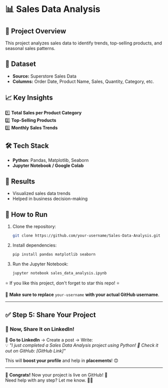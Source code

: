 # 📊 Sales Data Analysis 

## 📌 Project Overview
This project analyzes sales data to identify trends, top-selling products, and seasonal sales patterns.

## 📂 Dataset
- **Source:** Superstore Sales Data
- **Columns:** Order Date, Product Name, Sales, Quantity, Category, etc.

## 📈 Key Insights
1️⃣ **Total Sales per Product Category**  
2️⃣ **Top-Selling Products**  
3️⃣ **Monthly Sales Trends**  

## 🛠 Tech Stack
- **Python**: Pandas, Matplotlib, Seaborn  
- **Jupyter Notebook / Google Colab**  

## 🚀 Results
- Visualized sales data trends  
- Helped in business decision-making  

## 📌 How to Run
1. Clone the repository:
     ```bash
   git clone https://github.com/your-username/Sales-Data-Analysis.git
2. Install dependencies:
    ```bash
    pip install pandas matplotlib seaborn

3. Run the Jupyter Notebook:
    ```bash
   jupyter notebook sales_data_analysis.ipynb

⭐ If you like this project, don't forget to star this repo! ⭐

📢 **Make sure to replace** `your-username` **with your actual GitHub username**.

---

## ✅ **Step 5: Share Your Project**
### 🚀 **Now, Share It on LinkedIn!**  
🔹 **Go to LinkedIn** → Create a post → Write:  
💡 _"I just completed a Sales Data Analysis project using Python! 🚀 Check it out on GitHub: [GitHub Link]"_  

This will **boost your profile** and help in **placements**! 😊

---

🎯 **Congrats!** Now your project is live on GitHub! 🎉  
Need help with any step? Let me know. 🚀😊

  













   
